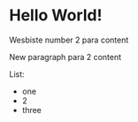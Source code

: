 # Hello World!

Wesbiste number 2
para content

New paragraph
para 2 content

List:
- one
- 2
- three
